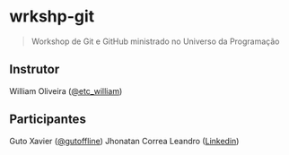 # wrkshp-git

> Workshop de Git e GitHub ministrado no Universo da Programação

## Instrutor

William Oliveira ([@etc_william](https://twitter.com/etc_william))

## Participantes

Guto Xavier ([@gutoffline](https://instagram.com/gutoffline))
Jhonatan Correa Leandro ([Linkedin](https://www.linkedin.com/in/jhonatancorrealeandro/))
